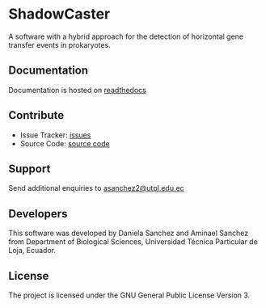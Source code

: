 ShadowCaster
========
A software with a hybrid approach for the detection of horizontal gene transfer events in prokaryotes.

Documentation
-------------

Documentation is hosted on [readthedocs](https://shadowcaster.readthedocs.io/en/latest/)


Contribute
----------

- Issue Tracker: [issues](https://github.com/dani2s/ShadowCaster/issues)
- Source Code: [source code](https://github.com/dani2s/ShadowCaster)

Support
-------

Send additional enquiries to asanchez2@utpl.edu.ec

Developers
----------

This software was developed by Daniela Sanchez and Aminael Sanchez from Department of Biological Sciences, Universidad Técnica Particular de Loja, Ecuador.

License
-------

The project is licensed under the GNU General Public License Version 3.